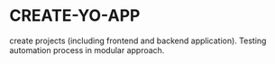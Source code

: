 # CREATE-YO-APP

create projects (including frontend and backend application). Testing automation process in modular approach.
